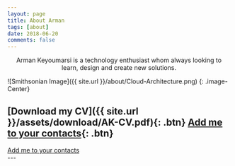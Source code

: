 ```yaml
---
layout: page
title: About Arman
tags: [about]
date: 2018-06-20
comments: false
---
```

    
<center>Arman Keyoumarsi is a technology enthusiast whom always looking to learn, design and create new solutions.</center>

![Smithsonian Image]({{ site.url }}/about/Cloud-Architecture.png)
{: .image-Center}

      
[Download my CV]({{ site.url }}/assets/download/AK-CV.pdf){: .btn} 
[Add me to your contacts](href="http://ct.kaywa.me/gOA21"){: .btn} 
---
<div markdown="0"><a href="http://ct.kaywa.me/gOA21" class="btn">Add me to your contacts</a></div>
---